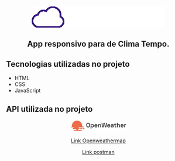 <p align="center"> <img src="./assets/images/logo.png" alt="Logo do app"> </p>
<h2 align="center">App responsivo para de Clima Tempo.</h2>


## Tecnologias utilizadas no projeto
* HTML
* CSS
* JavaScript

## API utilizada no projeto
<p align="center"> <img src="./assets/images/openweather.png" alt="Logo da API"> </p>
<a align="center" href="https://openweathermap.org/" ><p>Link Openweathermap</p></a>
<a align="center" href="https://www.postman.com/" > <p>Link postman</p></a>
